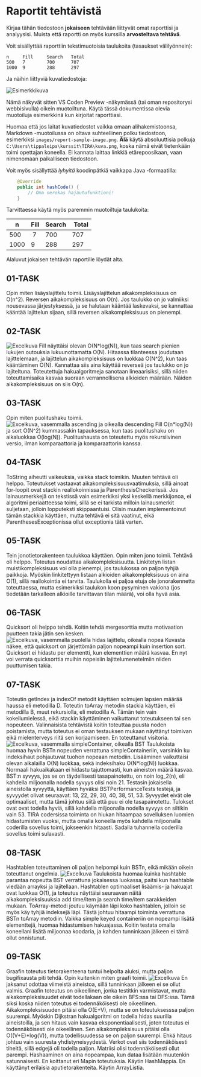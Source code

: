# Raportit tehtävistä

Kirjaa tähän tiedostoon **jokaiseen** tehtävään liittyvät omat raporttisi ja analyysisi. Muista että raportti on myös kurssilla **arvosteltava tehtävä**.

Voit sisällyttää raporttiin tekstimuotoisia taulukoita (tasaukset välilyönnein):

```
n     Fill     Search   Total
500   7        700      707
1000  9        288      297
```

Ja näihin liittyviä kuvatiedostoja:

![Esimerkkikuva](report-sample-image.png)

Nämä näkyvät sitten VS Coden Preview -näkymässä (tai oman repositorysi webbisivulla) oikein muotoiltuna. Käytä tässä dokumentissa olevia muotoiluja esimerkkinä kun kirjoitat raporttiasi. 

Huomaa että jos laitat kuvatiedostot vaikka omaan alihakemistoonsa, Markdown -muotoilussa on oltava suhteellinen polku tiedostoon, esimerkiksi `images/report-sample-image.png`. **Älä** käytä absoluuttisia polkuja `C:\Users\tippaleipa\kurssit\TIRA\kuva.png`, koska nämä eivät tietenkään toimi opettajan koneella. Ei kannata laittaa linkkiä etärepoosikaan, vaan nimenomaan paikalliseen tiedostoon.

Voit myös sisällyttää *lyhyitä* koodinpätkiä vaikkapa Java -formaatilla:

```Java
	@Override
	public int hashCode() {
		// Oma nerokas hajautufunktioni!
	}
```
Tarvittaessa käytä myös paremmin muotoiltuja taulukoita:

| n	| Fill	| Search	| Total |
|-----|--------|--------|-------|
| 500	 | 7	| 700	| 707 |
| 1000 |	9	| 288	| 297 | 

Alaluvut jokaisen tehtävän raportille löydät alta.


## 01-TASK
Opin miten lisäyslajittelu toimii.
Lisäyslajittelun aikakompleksisuus on O(n^2).
Reversen aikakompleksisuus on O(n).
Jos taulukko on jo valmiiksi nousevassa järjestyksessä, ja se halutaan kääntää laskevaksi, se kannattaa kääntää lajittelun sijaan, sillä reversen aikakompleksisuus on pienempi.
## 02-TASK
![Excelkuva](image.png)
Fill näyttäisi olevan O(N*log(N)), kun taas search pienien lukujen outouksia lukuunottamatta O(N).
Hitaassa tilanteessa joudutaan lajittelemaan, ja lajittelun aikakompleksisuus on luokkaa O(N^2), kun taas kääntäminen O(N). Kannattaa siis aina käyttää reverseä jos taulukko on jo lajiteltuna.
Toteutettuja hakualgoritmeja sanotaan lineaarisiksi, sillä niiden toteuttamisaika kasvaa suoraan verrannollisena alkioiden määrään. Näiden aikakompleksisuus on siis O(n).
## 03-TASK
Opin miten puolitushaku toimii.
![Excelkuva, vasemmalla ascending ja oikealla descending](image-1.png)
Fill O(n*log(N)) ja sort O(N^2) kummassakin tapauksessa, kun taas puolitushaku on aikaluokkaa O(log(N)).
Puolitushausta on toteutettu myös rekursiivinen versio, ilman komparaattoria ja komparaattorin kanssa.
## 04-TASK
ToString aiheutti vaikeuksia, vaikka stack toimikin. Muuten tehtävä oli helppo.
Toteutukset vastaavat aikakompleksisuusvaatimuksia, sillä ainoat for-loopit ovat stackin reallokoinnissa ja ParenthesisCheckerissä.
Jos lainausmerkkejä on tekstissä vain esimerkiksi yksi keskellä merkkijonoa, ei algoritmi periaatteessa toimi, sillä se ei tarkista milloin lainausmerkit suljetaan, jolloin lopputeksti skippaantuisi. Olisin muuten implementoinut tämän stackkia käyttäen, mutta tehtävä ei sitä vaatinut, eikä ParenthesesExceptionissa ollut exceptionia tätä varten.
## 05-TASK
Tein jonotietorakenteen taulukkoa käyttäen. Opin miten jono toimii. Tehtävä oli helppo.
Toteutus noudattaa aikakompleksisuutta.
Linkitetyn listan muistikompleksisuus voi olla pienempi, jos taulukossa on paljon tyhjiä paikkoja. Myöskin linkitettyyn listaan alkioiden aikakompleksisuus on aina O(1), sillä reallokointia ei tarvita.
Taulukolla ei paljoa etuja ole jonorakennetta toteuttaessa, mutta esimerkiksi taulukon koon pysyminen vakiona (jos tiedetään tarkalleen alkioille tarvittavan tilan määrä), voi olla hyvä asia.
## 06-TASK
Quicksort oli helppo tehdä. Koitin tehdä mergesorttia mutta motivaation puutteen takia jätin sen kesken.
![Excelkuva, vasemmalla puolella hidas lajittelu, oikealla nopea](image-2.png)
Kuvasta näkee, että quicksort on järjettömän paljon nopeampi kuin insertion sort. Quicksort ei hidastu per elementti, kun elementtien määrä kasvaa. En nyt voi verrata quicksorttia muihin nopeisiin lajittelumenetelmiin niiden puuttumisen takia.
## 07-TASK
Toteutin getIndex ja indexOf metodit käyttäen solmujen lapsien määrää haussa eli metodilla D. Toteutin toArray metodin stackia käyttäen, eli metodilla B, muut rekursiolla, eli metodilla A. Tämän tein vain kokeilumielessä, eikä stackin käyttäminen vaikuttanut toteutukseen tai sen nopeuteen.
Valinnaisista tehtävistä koitin toteuttaa puusta noden poistamista, mutta toteutus ei oman testauksen mukaan näyttänyt toimivan eikä mielenterveys riitä sen korjaamiseen. En toteuttanut visitoria.
![Excelkuva, vasemmalla simpleContainer, oikealla BST](image-3.png)
Taulukoista huomaa hyvin BSTn nopeuden verrattuna simpleContaineriin, varsinkin ku indeksihaut pohjautuvat tuohon nopeaan metodiin. Lisääminen vaikuttaisi olevan aikalailla O(N) luokkaa, sekä indeksihaku O(N*log(N)) luokkaa. Normaali hakuaikakaan ei hidastu tajuttomasti, kun aineiston määrä kasvaa.
BST:n syvyys, jos se on täydellisesti tasapainotettu, on noin log_2(n), eli kahdella miljoonalla nodella syvyys olisi noin 21. Testasin jokaisella aineistolla syvyyttä, käyttäen hyväksi BSTPerformanceTests testejä, ja syvyydet olivat seuraavat:
13, 22, 29, 30, 40, 38, 51, 53. Syvyydet eivät ole optimaaliset, mutta tämä johtuu siitä että puu ei ole tasapainotettu. Tulokset ovat ovat todella hyviä, sillä kahdella miljoonalla nodella syvyys on siltikin vain 53. 
TIRA codersissa toiminta on hiukan hitaampaa sovelluksen luomien hidastumisten vuoksi, mutta omalla koneella myös kahdella miljoonalla coderilla sovellus toimi, jokseenkin hitaasti. Sadalla tuhannella coderilla sovellus toimi sulavasti.
## 08-TASK
Hashtablen toteuttaminen oli paljon helpompi kuin BSTn, eikä mikään oikein toteuttanut ongelmia.
![Excelkuva](image-4.png)
Taulukoista huomaa kuinka hashtable parantaa nopeutta BST verrattuna jokaisessa luokassa, paitsi kun hashtable viedään arrayksi ja lajitellaan. Hashtablen optimaaliset lisäämis- ja hakuajat ovat luokkaa O(1), ja toteutus näyttäisi seuraavan näitä aikakompleksisuuksia add time/item ja search time/item sarakkeiden mukaan. ToArray-metodi joutuu käymään läpi koko hashtablen, jolloin se myös käy tyhjiä indeksejä läpi. Tästä johtuu hitaampi toiminta verrattuna BSTn toArray metodiin.
Vaikka simple keyed containeriin on nopeampi lisätä elementtejä, huomaa hidastumisen hakuajassa. Koitin testata omalla koneellani lisätä miljoonaa koodaria, ja kahden tunninkaan jälkeen ei tämä ollut onnistunut.
## 09-TASK
Graafin toteutus tietorakenteena tuntui helpolta aluksi, mutta paljon bugifixausta piti tehdä. Opin kuitenkin miten graafi toimii.
![Excelkuva](image-5.png)
En jaksanut odottaa viimeistä aineistoa, sillä tunninkaan jälkeen ei se ollut valmis.
Graafin toteutus on oikeellinen, jonka testitkin varmistavat, mutta aikakompleksisuudet eivät todellakaan ole oikein BFS:ssa tai DFS:ssa. Tämä siksi koska niiden toteutus ei todennäköisesti ole oikeellinen. Aikakompleksisuuden pitäisi olla O(E+V), mutta se on toteutuksesssa paljon suurempi. Myöskin Dijkstran hakualgoritmi on todella hidas suurilla aineistoilla, ja sen hitaus vain kasvaa eksponentiaalisesti, joten toteutus ei todennäköisesti ole oikeellinen. Sen aikakompleksisuus pitäisi olla O((V+E)*log(V)), mutta todellisuudessa se on paljon suurempi. Ehkä hitaus johtuu vain suuresta yhdistyneisyydestä.
Verkot ovat siis todennäköisesti tiheitä, sillä edgejä oli todella paljon.
Matriisi olisi todennäköisesti ollut parempi.
Hashaaminen on aina nopeampaa, kun dataa lisätään muutenkin satunnaisesti.
En koittanut eri Mapin toteutuksia. Käytin HashMappia.
En käyttänyt erilaisia aputietorakenteita. Käytin ArrayListia.